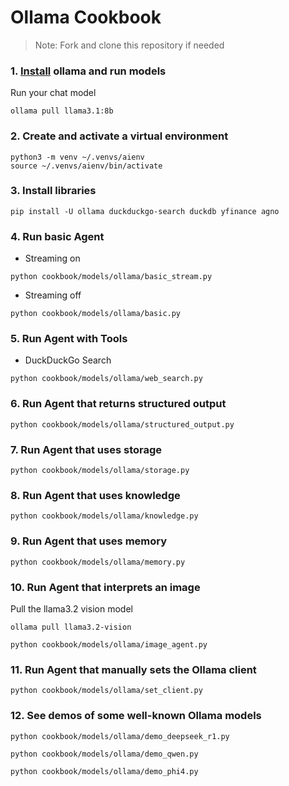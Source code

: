 # Ollama Cookbook

> Note: Fork and clone this repository if needed

### 1. [Install](https://github.com/ollama/ollama?tab=readme-ov-file#macos) ollama and run models

Run your chat model

```shell
ollama pull llama3.1:8b
```

### 2. Create and activate a virtual environment

```shell
python3 -m venv ~/.venvs/aienv
source ~/.venvs/aienv/bin/activate
```

### 3. Install libraries

```shell
pip install -U ollama duckduckgo-search duckdb yfinance agno
```

### 4. Run basic Agent

- Streaming on

```shell
python cookbook/models/ollama/basic_stream.py
```

- Streaming off

```shell
python cookbook/models/ollama/basic.py
```

### 5. Run Agent with Tools

- DuckDuckGo Search

```shell
python cookbook/models/ollama/web_search.py
```

### 6. Run Agent that returns structured output

```shell
python cookbook/models/ollama/structured_output.py
```

### 7. Run Agent that uses storage

```shell
python cookbook/models/ollama/storage.py
```

### 8. Run Agent that uses knowledge

```shell
python cookbook/models/ollama/knowledge.py
```

### 9. Run Agent that uses memory   

```shell
python cookbook/models/ollama/memory.py
```

### 10. Run Agent that interprets an image

Pull the llama3.2 vision model

```shell
ollama pull llama3.2-vision
```

```shell
python cookbook/models/ollama/image_agent.py
```

### 11. Run Agent that manually sets the Ollama client

```shell
python cookbook/models/ollama/set_client.py
```

### 12. See demos of some well-known Ollama models

```shell
python cookbook/models/ollama/demo_deepseek_r1.py
```
```shell
python cookbook/models/ollama/demo_qwen.py
```
```shell
python cookbook/models/ollama/demo_phi4.py
```
